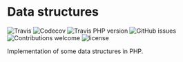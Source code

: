Data structures
===============

[travis]: https://img.shields.io/travis/hschulz/data-structures.svg?style=flat-square
[codecov]: https://img.shields.io/codecov/c/github/hschulz/data-structures.svg?style=flat-square
[travis-php]: https://img.shields.io/travis/php-v/hschulz/data-structures.svg?style=flat-square
[github-issues]: https://img.shields.io/github/issues/hschulz/data-structures.svg?style=flat-square
[contrib-welcome]: https://img.shields.io/badge/contributions-welcome-blue.svg?style=flat-square
[license]: https://img.shields.io/github/license/hschulz/data-structures.svg?style=flat-square

![Travis][travis] ![Codecov][codecov] ![Travis PHP version][travis-php] ![GitHub issues][github-issues] ![Contributions welcome][contrib-welcome] ![license][license]

Implementation of some data structures in PHP.
